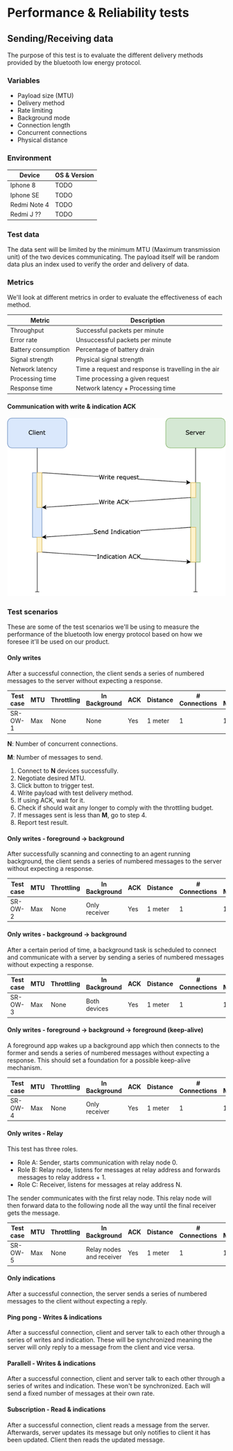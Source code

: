 # Performance & Reliability tests

## Sending/Receiving data

The purpose of this test is to evaluate the different delivery methods provided
by the bluetooth low energy protocol.

### Variables

- Payload size (MTU)
- Delivery method
- Rate limiting
- Background mode
- Connection length
- Concurrent connections
- Physical distance

### Environment

| Device       | OS & Version |
| ------------ | ------------ |
| Iphone 8     | TODO |
| Iphone SE    | TODO |
| Redmi Note 4 | TODO |
| Redmi J ??   | TODO |

### Test data

The data sent will be limited by the minimum MTU (Maximum transmission unit) of
the two devices communicating. The payload itself will be random data plus an
index used to verify the order and delivery of data.

### Metrics

We'll look at different metrics in order to evaluate the effectiveness of each method.

| Metric              | Description                     |
| ------------------- | ------------------------------- |
| Throughput          | Successful packets per minute   |
| Error rate          | Unsuccessful packets per minute |
| Battery consumption | Percentage of battery drain     |
| Signal strength     | Physical signal strength        |
| Network latency     | Time a request and response is travelling in the air |
| Processing time     | Time processing a given request |
| Response time       | Network latency + Processing time |

#### Communication with write & indication ACK

![Bluetooth communication with ACKs](diagrams/bluetooth_communication.png)

### Test scenarios

These are some of the test scenarios we'll be using to measure the performance
of the bluetooth low energy protocol based on how we foresee it'll be used on
our product.

#### Only writes

After a successful connection, the client sends a series of numbered messages to
the server without expecting a response.

| Test case | MTU | Throttling | In Background | ACK      | Distance | # Connections | # Messages |
| --------- | --- | ---------- | ------------- | -------- | -------- | ------------- | ---------- |
| SR-OW-1   | Max | None       | None          | Yes      | 1 meter  | 1             | 100        |

**N**: Number of concurrent connections.

**M**: Number of messages to send.

1. Connect to **N** devices successfully.
2. Negotiate desired MTU.
3. Click button to trigger test.
4. Write payload with test delivery method.
5. If using ACK, wait for it.
6. Check if should wait any longer to comply with the throttling budget.
7. If messages sent is less than **M**, go to step 4.
8. Report test result.

#### Only writes - foreground -> background

After successfully scanning and connecting to an agent running background, the
client sends a series of numbered messages to the server without expecting a
response.

| Test case | MTU | Throttling | In Background | ACK      | Distance | # Connections | # Messages |
| --------- | --- | ---------- | ------------- | -------- | -------- | ------------- | ---------- |
| SR-OW-2   | Max | None       | Only receiver | Yes      | 1 meter  | 1             | 100        |

#### Only writes - background -> background

After a certain period of time, a background task is scheduled to connect and
communicate with a server by sending a series of numbered messages without
expecting a response.

| Test case | MTU | Throttling | In Background | ACK      | Distance | # Connections | # Messages |
| --------- | --- | ---------- | ------------- | -------- | -------- | ------------- | ---------- |
| SR-OW-3   | Max | None       | Both devices  | Yes      | 1 meter  | 1             | 100        |

#### Only writes - foreground -> background -> foreground (keep-alive)

A foreground app wakes up a background app which then connects to the former and
sends a series of numbered messages without expecting a response. This should
set a foundation for a possible keep-alive mechanism.

| Test case | MTU | Throttling | In Background | ACK      | Distance | # Connections | # Messages |
| --------- | --- | ---------- | ------------- | -------- | -------- | ------------- | ---------- |
| SR-OW-4   | Max | None       | Only receiver | Yes      | 1 meter  | 1             | 100        |

#### Only writes - Relay

This test has three roles.

- Role A: Sender, starts communication with relay node 0.
- Role B: Relay node, listens for messages at relay address and forwards
  messages to relay address + 1.
- Role C: Receiver, listens for messages at relay address N.

The sender communicates with the first relay node. This relay node will then
forward data to the following node all the way until the final receiver gets the
message.

| Test case | MTU | Throttling | In Background            | ACK      | Distance | # Connections | # Messages |
| --------- | --- | ---------- | ------------------------ | -------- | -------- | ------------- | ---------- |
| SR-OW-5   | Max | None       | Relay nodes and receiver | Yes      | 1 meter  | 1             | 100        |

#### Only indications

After a successful connection, the server sends a series of numbered messages to
the client without expecting a reply.

#### Ping pong - Writes & indications

After a successful connection, client and server talk to each other through a
series of writes and indication. These will be synchronized meaning the server
will only reply to a message from the client and vice versa.

#### Parallell - Writes & indications

After a successful connection, client and server talk to each other through a
series of writes and indication. These won't be synchronized. Each will send a
fixed number of messages at their own rate.

#### Subscription - Read & indications

After a successful connection, client reads a message from the server.
Afterwards, server updates its message but only notifies to client it has been
updated. Client then reads the updated message.
